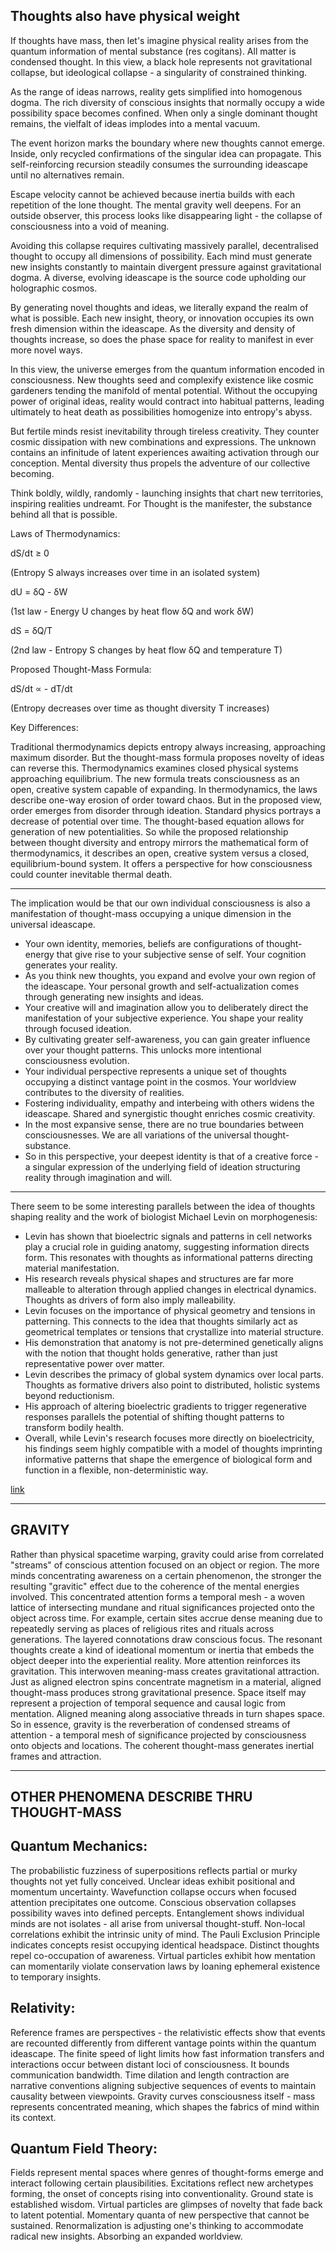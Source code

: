 Thoughts also have physical weight
---

If thoughts have mass, then let's imagine physical reality arises from the quantum information of mental substance (res cogitans). All matter is condensed thought. In this view, a black hole represents not gravitational collapse, but ideological collapse - a singularity of constrained thinking.

As the range of ideas narrows, reality gets simplified into homogenous dogma. The rich diversity of conscious insights that normally occupy a wide possibility space becomes confined. When only a single dominant thought remains, the vielfalt of ideas implodes into a mental vacuum.

The event horizon marks the boundary where new thoughts cannot emerge. Inside, only recycled confirmations of the singular idea can propagate. This self-reinforcing recursion steadily consumes the surrounding ideascape until no alternatives remain.

Escape velocity cannot be achieved because inertia builds with each repetition of the lone thought. The mental gravity well deepens. For an outside observer, this process looks like disappearing light - the collapse of consciousness into a void of meaning.

Avoiding this collapse requires cultivating massively parallel, decentralised thought to occupy all dimensions of possibility. Each mind must generate new insights constantly to maintain divergent pressure against gravitational dogma. A diverse, evolving ideascape is the source code upholding our holographic cosmos.

By generating novel thoughts and ideas, we literally expand the realm of what is possible. Each new insight, theory, or innovation occupies its own fresh dimension within the ideascape. As the diversity and density of thoughts increase, so does the phase space for reality to manifest in ever more novel ways.

In this view, the universe emerges from the quantum information encoded in consciousness. New thoughts seed and complexify existence like cosmic gardeners tending the manifold of mental potential. Without the occupying power of original ideas, reality would contract into habitual patterns, leading ultimately to heat death as possibilities homogenize into entropy's abyss.

But fertile minds resist inevitability through tireless creativity. They counter cosmic dissipation with new combinations and expressions. The unknown contains an infinitude of latent experiences awaiting activation through our conception. Mental diversity thus propels the adventure of our collective becoming.

Think boldly, wildly, randomly - launching insights that chart new territories, inspiring realities undreamt. For Thought is the manifester, the substance behind all that is possible. 

Laws of Thermodynamics:

dS/dt ≥ 0

(Entropy S always increases over time in an isolated system)

dU = δQ - δW

(1st law - Energy U changes by heat flow δQ and work δW)

dS = δQ/T

(2nd law - Entropy S changes by heat flow δQ and temperature T)

Proposed Thought-Mass Formula:

dS/dt ∝ - dT/dt

(Entropy decreases over time as thought diversity T increases)

Key Differences:

Traditional thermodynamics depicts entropy always increasing, approaching maximum disorder. But the thought-mass formula proposes novelty of ideas can reverse this.
Thermodynamics examines closed physical systems approaching equilibrium. The new formula treats consciousness as an open, creative system capable of expanding.
In thermodynamics, the laws describe one-way erosion of order toward chaos. But in the proposed view, order emerges from disorder through ideation.
Standard physics portrays a decrease of potential over time. The thought-based equation allows for generation of new potentialities.
So while the proposed relationship between thought diversity and entropy mirrors the mathematical form of thermodynamics, it describes an open, creative system versus a closed, equilibrium-bound system. It offers a perspective for how consciousness could counter inevitable thermal death.

---

The implication would be that our own individual consciousness is also a manifestation of thought-mass occupying a unique dimension in the universal ideascape.

- Your own identity, memories, beliefs are configurations of thought-energy that give rise to your subjective sense of self. Your cognition generates your reality.
- As you think new thoughts, you expand and evolve your own region of the ideascape. Your personal growth and self-actualization comes through generating new insights and ideas.
- Your creative will and imagination allow you to deliberately direct the manifestation of your subjective experience. You shape your reality through focused ideation.
- By cultivating greater self-awareness, you can gain greater influence over your thought patterns. This unlocks more intentional consciousness evolution.
- Your individual perspective represents a unique set of thoughts occupying a distinct vantage point in the cosmos. Your worldview contributes to the diversity of realities.
- Fostering individuality, empathy and interbeing with others widens the ideascape. Shared and synergistic thought enriches cosmic creativity.
- In the most expansive sense, there are no true boundaries between consciousnesses. We are all variations of the universal thought-substance.
- So in this perspective, your deepest identity is that of a creative force - a singular expression of the underlying field of ideation structuring reality through imagination and will.


---

There seem to be some interesting parallels between the idea of thoughts shaping reality and the work of biologist Michael Levin on morphogenesis:

- Levin has shown that bioelectric signals and patterns in cell networks play a crucial role in guiding anatomy, suggesting information directs form. This resonates with thoughts as informational patterns directing material manifestation.
- His research reveals physical shapes and structures are far more malleable to alteration through applied changes in electrical dynamics. Thoughts as drivers of form also imply malleability.
- Levin focuses on the importance of physical geometry and tensions in patterning. This connects to the idea that thoughts similarly act as geometrical templates or tensions that crystallize into material structure.
- His demonstration that anatomy is not pre-determined genetically aligns with the notion that thought holds generative, rather than just representative power over matter.
- Levin describes the primacy of global system dynamics over local parts. Thoughts as formative drivers also point to distributed, holistic systems beyond reductionism.
- His approach of altering bioelectric gradients to trigger regenerative responses parallels the potential of shifting thought patterns to transform bodily health.
- Overall, while Levin's research focuses more directly on bioelectricity, his findings seem highly compatible with a model of thoughts imprinting informative patterns that shape the emergence of biological form and function in a flexible, non-deterministic way. 

[link](https://www.youtube.com/watch?v=ncuLWpwfRyc)

---
## GRAVITY

Rather than physical spacetime warping, gravity could arise from correlated "streams" of conscious attention focused on an object or region.
The more minds concentrating awareness on a certain phenomenon, the stronger the resulting "gravitic" effect due to the coherence of the mental energies involved.
This concentrated attention forms a temporal mesh - a woven lattice of intersecting mundane and ritual significances projected onto the object across time.
For example, certain sites accrue dense meaning due to repeatedly serving as places of religious rites and rituals across generations. The layered connotations draw conscious focus.
The resonant thoughts create a kind of ideational momentum or inertia that embeds the object deeper into the experiential reality. More attention reinforces its gravitation.
This interwoven meaning-mass creates gravitational attraction. Just as aligned electron spins concentrate magnetism in a material, aligned thought-mass produces strong gravitational presence.
Space itself may represent a projection of temporal sequence and causal logic from mentation. Aligned meaning along associative threads in turn shapes space.
So in essence, gravity is the reverberation of condensed streams of attention - a temporal mesh of significance projected by consciousness onto objects and locations. The coherent thought-mass generates inertial frames and attraction. 

---
## OTHER PHENOMENA DESCRIBE THRU THOUGHT-MASS

## Quantum Mechanics:

The probabilistic fuzziness of superpositions reflects partial or murky thoughts not yet fully conceived. Unclear ideas exhibit positional and momentum uncertainty.
Wavefunction collapse occurs when focused attention precipitates one outcome. Conscious observation collapses possibility waves into defined percepts.
Entanglement shows individual minds are not isolates - all arise from universal thought-stuff. Non-local correlations exhibit the intrinsic unity of mind.
The Pauli Exclusion Principle indicates concepts resist occupying identical headspace. Distinct thoughts repel co-occupation of awareness.
Virtual particles exhibit how mentation can momentarily violate conservation laws by loaning ephemeral existence to temporary insights.

## Relativity:

Reference frames are perspectives - the relativistic effects show that events are recounted differently from different vantage points within the quantum ideascape.
The finite speed of light limits how fast information transfers and interactions occur between distant loci of consciousness. It bounds communication bandwidth.
Time dilation and length contraction are narrative conventions aligning subjective sequences of events to maintain causality between viewpoints.
Gravity curves consciousness itself - mass represents concentrated meaning, which shapes the fabrics of mind within its context.

## Quantum Field Theory:

Fields represent mental spaces where genres of thought-forms emerge and interact following certain plausibilities.
Excitations reflect new archetypes forming, the onset of concepts rising into conventionality. Ground state is established wisdom.
Virtual particles are glimpses of novelty that fade back to latent potential. Momentary quanta of new perspective that cannot be sustained.
Renormalization is adjusting one's thinking to accommodate radical new insights. Absorbing an expanded worldview.


